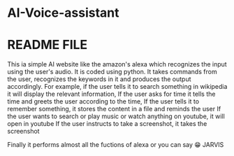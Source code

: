 # AI-Voice-assistant
# README FILE

This ia simple AI website like the amazon's alexa which recognizes the input using the user's audio.
It is coded using python.
It takes commands from the user, recognizes the keywords in it and produces the output accordingly. For example, if the user tells it to search something in wikipedia it will display the relevant information,
If the user asks for time it tells the time and greets the user according to the time,
If the user tells it to remember something, it stores the content in a file and reminds the user
If the user wants to search or play music  or watch anything on youtube, it will open in youtube
If the user instructs to take a screenshot, it takes the screenshot


Finally it performs almost all the fuctions of alexa or you can say 😁 JARVIS
